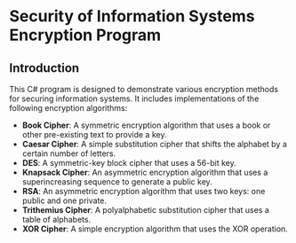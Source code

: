# Security of Information Systems Encryption Program

## Introduction

This C# program is designed to demonstrate various encryption methods for securing information systems. It includes implementations of the following encryption algorithms:

- **Book Cipher**: A symmetric encryption algorithm that uses a book or other pre-existing text to provide a key.
- **Caesar Cipher**: A simple substitution cipher that shifts the alphabet by a certain number of letters.
- **DES**: A symmetric-key block cipher that uses a 56-bit key.
- **Knapsack Cipher**: An asymmetric encryption algorithm that uses a superincreasing sequence to generate a public key.
- **RSA**: An asymmetric encryption algorithm that uses two keys: one public and one private.
- **Trithemius Cipher**: A polyalphabetic substitution cipher that uses a table of alphabets.
- **XOR Cipher**: A simple encryption algorithm that uses the XOR operation.
